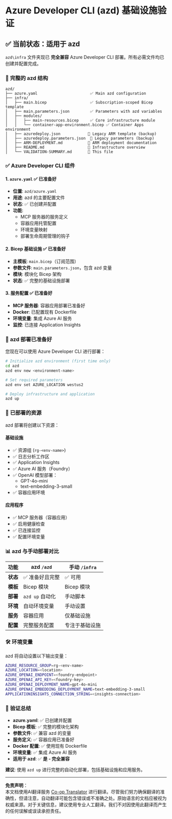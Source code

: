 <!--
CO_OP_TRANSLATOR_METADATA:
{
  "original_hash": "20ed201aa472e9936f4e0c5144626011",
  "translation_date": "2025-09-30T12:51:48+00:00",
  "source_file": "azd/infra/VALIDATION-SUMMARY.md",
  "language_code": "zh"
}
-->
# Azure Developer CLI (azd) 基础设施验证

## ✅ **当前状态：适用于 azd**

`azd\infra` 文件夹现已 **完全兼容** Azure Developer CLI 部署。所有必需文件均已创建并配置完成。

### 📁 **完整的 azd 结构**
```
azd/
├── azure.yaml                       ✅ Main azd configuration
├── infra/
│   ├── main.bicep                   ✅ Subscription-scoped Bicep template
│   ├── main.parameters.json         ✅ Parameters with azd variables
│   ├── modules/
│   │   ├── main-resources.bicep     ✅ Core infrastructure module
│   │   └── container-app-environment.bicep ✅ Container Apps environment
│   ├── azuredeploy.json            📄 Legacy ARM template (backup)
│   ├── azuredeploy.parameters.json  📄 Legacy parameters (backup)
│   ├── ARM-DEPLOYMENT.md           📄 ARM deployment documentation
│   ├── README.md                   📄 Infrastructure overview
│   └── VALIDATION-SUMMARY.md       📝 This file
```

### ✅ **Azure Developer CLI 组件**

#### 1. `azure.yaml` ✅ **已准备好**
- **位置**: `azd/azure.yaml`
- **用途**: azd 的主要配置文件
- **状态**: ✅ 已创建并配置
- **功能**:
  - MCP 服务器的服务定义
  - 容器应用托管配置
  - 环境变量映射
  - 部署生命周期管理的钩子

#### 2. **Bicep 基础设施** ✅ **已准备好**
- **主模板**: `main.bicep`（订阅范围）
- **参数文件**: `main.parameters.json`，包含 azd 变量
- **模块**: 模块化 Bicep 架构
- **状态**: ✅ 完整的基础设施部署

#### 3. **服务配置** ✅ **已准备好**
- **MCP 服务器**: 容器应用部署已准备好
- **Docker**: 已配置现有 Dockerfile
- **环境变量**: 集成 Azure AI 服务
- **监控**: 已连接 Application Insights

### 🚀 **azd 部署已准备好**

您现在可以使用 Azure Developer CLI 进行部署：

```bash
# Initialize azd environment (first time only)
cd azd
azd env new <environment-name>

# Set required parameters
azd env set AZURE_LOCATION westus2

# Deploy infrastructure and application
azd up
```

### 🎯 **已部署的资源**

azd 部署将创建以下资源：

#### **基础设施** 
- ✅ 资源组 (`rg-<env-name>`)
- ✅ 日志分析工作区
- ✅ Application Insights
- ✅ Azure AI 服务（Foundry）
- ✅ OpenAI 模型部署：
  - GPT-4o-mini
  - text-embedding-3-small
- ✅ 容器应用环境

#### **应用程序**
- ✅ MCP 服务器（容器应用）
- ✅ 启用健康检查
- ✅ 已连接监控
- ✅ 配置环境变量

### 📊 **azd 与手动部署对比**

| 功能 | azd `/azd` | 手动 `/infra` |
|------|------------|---------------|
| **状态** | ✅ 准备好且完整 | ✅ 可用 |
| **模板** | Bicep 模块 | Bicep 模块 |
| **部署** | `azd up` 自动化 | 手动脚本 |
| **环境** | 自动环境变量 | 手动设置 |
| **服务** | 容器应用 | 仅基础设施 |
| **配置** | 完整服务配置 | 专注于基础设施 |

### 🛠️ **环境变量**

azd 将自动设置以下输出变量：

```bash
AZURE_RESOURCE_GROUP=rg-<env-name>
AZURE_LOCATION=<location>
AZURE_OPENAI_ENDPOINT=<foundry-endpoint>
AZURE_OPENAI_API_KEY=<foundry-key>
AZURE_OPENAI_DEPLOYMENT_NAME=gpt-4o-mini
AZURE_OPENAI_EMBEDDING_DEPLOYMENT_NAME=text-embedding-3-small
APPLICATIONINSIGHTS_CONNECTION_STRING=<insights-connection>
```

### 🚨 **验证总结**

- **azure.yaml**: ✅ 已创建并配置
- **Bicep 模板**: ✅ 完整的模块化架构
- **参数文件**: ✅ 兼容 azd 的变量
- **服务定义**: ✅ 容器应用已准备好
- **Docker 配置**: ✅ 使用现有 Dockerfile
- **环境变量**: ✅ 集成 Azure AI 服务
- **适用于 azd**: ✅ **是 - 完全兼容**

**建议**: 使用 `azd up` 进行完整的自动化部署，包括基础设施和应用服务。

---

**免责声明**：  
本文档使用AI翻译服务 [Co-op Translator](https://github.com/Azure/co-op-translator) 进行翻译。尽管我们努力确保翻译的准确性，但请注意，自动翻译可能包含错误或不准确之处。原始语言的文档应被视为权威来源。对于关键信息，建议使用专业人工翻译。我们不对因使用此翻译而产生的任何误解或误读承担责任。